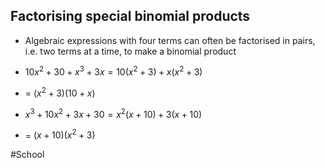 ## Factorising special binomial products
- Algebraic expressions with four terms can often be factorised in pairs, i.e. two terms at a time, to make a binomial product
- $10x^2 + 30 + x^3 + 3x = 10(x^2 + 3) + x(x^2 + 3)$
- = $(x^2 + 3)(10 + x)$

- $x^3 + 10x^2 + 3x + 30 = x^2(x+10) + 3(x+10)$
- = $(x+10)(x^2+3)$

#School 
